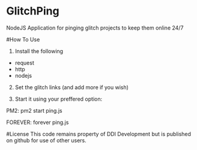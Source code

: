 # GlitchPing
NodeJS Application for pinging glitch projects to keep them online 24/7

#How To Use
1. Install the following
- request
- http
- nodejs

2. Set the glitch links (and add more if you wish)

3. Start it using your preffered option:

PM2:
pm2 start ping.js

FOREVER:
forever ping.js

#License
This code remains property of DDI Development but is published on github for use of other users.
